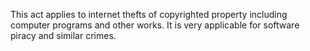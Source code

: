 This act applies to internet thefts of copyrighted property including computer programs and other works. It is very applicable for software piracy and similar crimes.